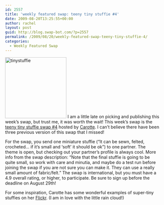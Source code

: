 ```yaml
---
id: 2557
title: 'weekly featured swap: teeny tiny stuffie #4'
date: 2009-08-20T13:25:55+00:00
author: rachel
layout: post
guid: http://blog.swap-bot.com/?p=2557
permalink: /2009/08/20/weekly-featured-swap-teeny-tiny-stuffie-4/
categories:
  - Weekly Featured Swap
---
```

  [<img src="http://blog.swap-bot.com/wp-content/uploads/2009/08/tinystuffie.jpg" alt="tinystuffie" title="tinystuffie" width="200" height="200" class="alignleft size-full wp-image-2558" />](http://www.swap-bot.com/swap/show/43330) I am a little late on picking and publishing this week&#8217;s swap, but trust me, it was worth the wait! This week&#8217;s swap is the [teeny tiny stuffie swap #4](http://www.swap-bot.com/swap/show/43330) hosted by [Carotte](http://www.swap-bot.com/user:Carotte). I can&#8217;t believe there have been three previous version of this swap that I missed! 

For the swap, you send one miniature stuffie (&#8220;It can be sewn, felted, crocheted… if it’s small and &#8216;soft&#8217; it should be ok&#8221;) to one partner. The theme is open, but checking out your partner&#8217;s profile is always cool. More info from the swap description: &#8220;Note that the final stuffie is going to be quite small, so work with care and minutia, and maybe do a test run before joining the swap if you are not sure you can make it. They can use a really small amount of fabric/felt.&#8221; The swap is international, but you must have a 4.9 overall rating, or higher, to participate. Be sure to sign up before the deadline on August 29th! 

For some inspiration, Carotte has some wonderful examples of super-tiny stuffies on her [Flickr](http://www.flickr.com/photos/carotte/3682147945/). (I am in love with the little rain cloud!)